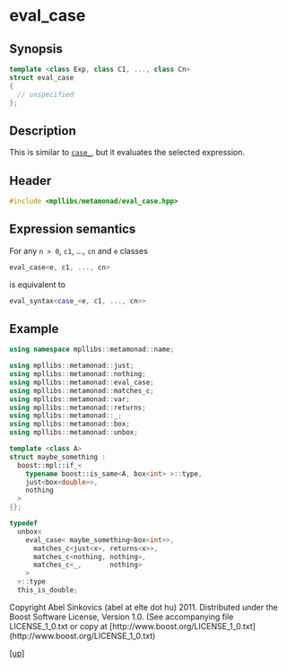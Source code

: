 # eval_case

## Synopsis

```cpp
template <class Exp, class C1, ..., class Cn>
struct eval_case
{
  // unspecified
};
```

## Description

This is similar to [`case_`](case_.html), but it evaluates the selected
expression.

## Header

```cpp
#include <mpllibs/metamonad/eval_case.hpp>
```

## Expression semantics

For any `n > 0`, `c1`, ..., `cn` and `e` classes

```cpp
eval_case<e, c1, ..., cn>
```

is equivalent to

```cpp
eval_syntax<case_<e, c1, ..., cn>>
```

## Example

```cpp
using namespace mpllibs::metamonad::name;

using mpllibs::metamonad::just;
using mpllibs::metamonad::nothing;
using mpllibs::metamonad::eval_case;
using mpllibs::metamonad::matches_c;
using mpllibs::metamonad::var;
using mpllibs::metamonad::returns;
using mpllibs::metamonad::_;
using mpllibs::metamonad::box;
using mpllibs::metamonad::unbox;

template <class A>
struct maybe_something :
  boost::mpl::if_<
    typename boost::is_same<A, box<int> >::type,
    just<box<double>>,
    nothing
  >
{};

typedef
  unbox<
    eval_case< maybe_something<box<int>>,
      matches_c<just<x>, returns<x>>,
      matches_c<nothing, nothing>,
      matches_c<_,       nothing>
    >
  >::type
  this_is_double;
```

<p class="copyright">
Copyright Abel Sinkovics (abel at elte dot hu) 2011.
Distributed under the Boost Software License, Version 1.0.
(See accompanying file LICENSE_1_0.txt or copy at
[http://www.boost.org/LICENSE_1_0.txt](http://www.boost.org/LICENSE_1_0.txt)
</p>

[[up]](reference.html)



